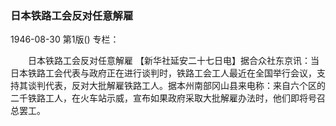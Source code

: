 ### 日本铁路工会反对任意解雇

1946-08-30
第1版()
专栏：

　　日本铁路工会反对任意解雇
    【新华社延安二十七日电】据合众社东京讯：当日本铁路工会代表与政府正在进行谈判时，铁路工会工人最近在全国举行会议，支持其谈判代表，反对大批解雇铁路工人。据本州南部冈山县来电称：来自六个区的二千铁路工人，在火车站示威，宣布如果政府采取大批解雇办法时，他们即将号召总罢工。
